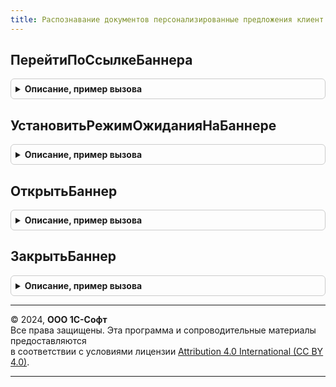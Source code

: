 ```yaml
---
title: Распознавание документов персонализированные предложения клиент
---
```



## ПерейтиПоСсылкеБаннера
<details style="margin: 1em 0; padding: 0.5em; border: 1px solid #ccc; border-radius: 6px;">

<summary style="font-weight: bold; cursor: pointer;">Описание, пример вызова</summary>

```bsl

// Вызывает форму, которую нужно открыть при нажатии на гиперссылку в баннере.
// Параметры:
// 		НавигационнаяСсылка - Строка
// 		СтандартнаяОбработка - Булево
// 		Форма - Форма, в которой произошло нажатие на навигационную ссылку
//
Процедура ПерейтиПоСсылкеБаннера(НавигационнаяСсылка, СтандартнаяОбработка, Форма) Экспорт
```

Пример вызова
```bsl
РаспознаваниеДокументовПерсонализированныеПредложенияКлиент.ПерейтиПоСсылкеБаннера(НавигационнаяСсылка, СтандартнаяОбработка, Форма) 
```
</details>

## УстановитьРежимОжиданияНаБаннере
<details style="margin: 1em 0; padding: 0.5em; border: 1px solid #ccc; border-radius: 6px;">

<summary style="font-weight: bold; cursor: pointer;">Описание, пример вызова</summary>

```bsl

Процедура УстановитьРежимОжиданияНаБаннере(Форма) Экспорт
```

Пример вызова
```bsl
РаспознаваниеДокументовПерсонализированныеПредложенияКлиент.УстановитьРежимОжиданияНаБаннере(Форма) 
```
</details>

## ОткрытьБаннер
<details style="margin: 1em 0; padding: 0.5em; border: 1px solid #ccc; border-radius: 6px;">

<summary style="font-weight: bold; cursor: pointer;">Описание, пример вызова</summary>

```bsl

// Процедура закрывает баннер на форме.
// Параметры:
//		Форма - ФормаКлиентскогоПриложения - Форма на которой нужно закрыть баннер.
//
Процедура ОткрытьБаннер(Форма) Экспорт
```

Пример вызова
```bsl
РаспознаваниеДокументовПерсонализированныеПредложенияКлиент.ОткрытьБаннер(Форма) 
```
</details>

## ЗакрытьБаннер
<details style="margin: 1em 0; padding: 0.5em; border: 1px solid #ccc; border-radius: 6px;">

<summary style="font-weight: bold; cursor: pointer;">Описание, пример вызова</summary>

```bsl

// Процедура закрывает баннер на форме.
// Параметры:
//		Форма - ФормаКлиентскогоПриложения - Форма на которой нужно закрыть баннер.
//
Процедура ЗакрытьБаннер(Форма) Экспорт
```

Пример вызова
```bsl
РаспознаваниеДокументовПерсонализированныеПредложенияКлиент.ЗакрытьБаннер(Форма) 
```
</details>

---

© 2024, **ООО 1С-Софт**  
Все права защищены. Эта программа и сопроводительные материалы предоставляются  
в соответствии с условиями лицензии [Attribution 4.0 International (CC BY 4.0)](https://creativecommons.org/licenses/by/4.0/legalcode).

---

